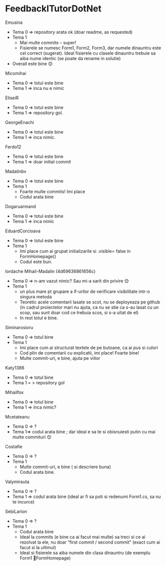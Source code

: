 # FeedbackITutorDotNet
Emusina 
-	Tema 0 => repository arata ok (doar readme, as requested)
-	Tema 1 
    -	Mai multe commits – super! 
    -	Fisierele se numesc Form1, Form2, Form3, dar numele dinauntru este cel correct (sugerat). Ideal fisierele cu clasele dinauntru trebuie sa aiba nume identic (se poate da rename in solutie)
  -	Overall este bine 😊 

Micomihai
-	Tema 0 => totul este bine 
-	Tema 1 => inca nu e nimic 

EliseiR
-	Tema 0 => totul este bine 
-	Tema 1 => repository gol.

GeorgeEnachi
-	Tema 0 => totul este bine
-	Tema 1 => inca nimic.

Ferdo12
-	Tema 0 => totul este bine 
-	Tema 1 => doar initial commit

Madalinbv 

-	Tema 0 => totul este bine
-	Tema 1 
    -	Foarte multe commits! Imi place
    -	Codul arata bine 

Dogaruarmand
-	Tema 0 => totul este bine
-	Tema 1 => inca nimic

EduardCorcioava 
-	Tema 0 => totul este bine
-	Tema 1 
     -	Imi place cum ai grupat initializarile si .visible= false in FormHomepage()
     -	Codul este bun.

Iordache Mihail-Madalin (4d69636861656c)
-	Tema 0 => n-am vazut nimic? Sau mi-a sarit din privire 😊 
-	Tema 1 
     -	un plus mare pt grupare a if-urilor de verificare visibilitate intr-o singura metoda
     -	Teoretic acele comentarii lasate se scot, nu se deployeaza pe github (in cadrul proiectelor mari nu ajuta, ca nu se stie ca s-au lasat cu un scop, sau sunt doar cod ce trebuia scos, si s-a uitat de el)
     -	In rest totul e bine.

Siminarosioru
-	Tema 0 => totul bine
-	Tema 1
     -	Imi place cum ai structurat textele de pe butoane, ca ai pus si culori 
     -	Cod plin de comentarii cu explicatii, imi place! Foarte bine! 
     -	Multe commit-uri, e bine, ajuta pe viitor

Katy1386
-	Tema 0 => totul bine
-	Tema 1 = > repository gol

Mihailfox
-	Tema 0 => totul bine 
-	Tema 1 => inca nimic? 

Mcetateanu 
- 	Tema 0 => ?
- 	Tema 1=> codul arata bine ; dar ideal e sa te si obisnuiesti putin cu mai multe commituri 😊 

Costafie
-	Tema 0 => ? 
-	Tema 1 
     -	Multe commit-uri, e bine ( si descriere buna)
     -	Codul arata bine.

Valymirauta
-	Tema 0 => ? 
-	Tema 1 => codul arata bine (ideal ar fi sa poti si redenumi Form1.cs, sa nu te incurce)

SebiLarion
-	Tema 0 => ? 
-	Tema 1 
    -	Codul arata bine 
    -	Ideal la commits (e bine ca ai facut mai multe) sa treci si ce ai rezolvat la ele, nu doar “first commit / second commit” (exact cum ai facut si la ultimul) 
    -	Ideal si fisierele sa aiba numele din clasa dinauntru (de exemplu Form1 FormHomepage)
